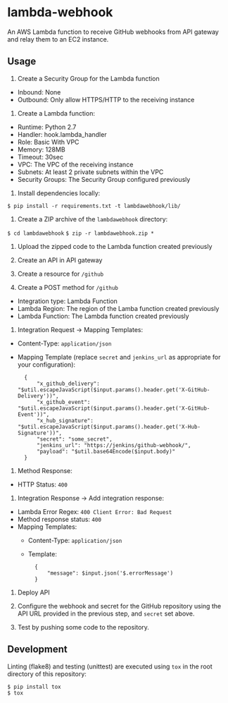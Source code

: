 # lambda-webhook

An AWS Lambda function to receive GitHub webhooks from API gateway and relay them to an EC2 instance.


## Usage

1. Create a Security Group for the Lambda function
  - Inbound: None
  - Outbound: Only allow HTTPS/HTTP to the receiving instance

1. Create a Lambda function:
  - Runtime: Python 2.7
  - Handler: hook.lambda_handler
  - Role: Basic With VPC
  - Memory: 128MB
  - Timeout: 30sec
  - VPC: The VPC of the receiving instance
  - Subnets: At least 2 private subnets within the VPC
  - Security Groups: The Security Group configured previously

1. Install dependencies locally:

  `$ pip install -r requirements.txt -t lambdawebhook/lib/`

1. Create a ZIP archive of the `lambdawebhook` directory:

  `$ cd lambdawebhook`
  `$ zip -r lambdawebhook.zip *`

1. Upload the zipped code to the Lambda function created previously

1. Create an API in API gateway

1. Create a resource for `/github`

1. Create a POST method for `/github`
  - Integration type: Lambda Function
  - Lambda Region: The region of the Lamba function created previously
  - Lambda Function: The Lambda function created previously

1. Integration Request -> Mapping Templates:
  - Content-Type: `application/json`
  - Mapping Template (replace `secret` and `jenkins_url` as appropriate for your configuration):

          {
              "x_github_delivery": "$util.escapeJavaScript($input.params().header.get('X-GitHub-Delivery'))",
              "x_github_event": "$util.escapeJavaScript($input.params().header.get('X-GitHub-Event'))",
              "x_hub_signature": "$util.escapeJavaScript($input.params().header.get('X-Hub-Signature'))",
              "secret": "some_secret",
              "jenkins_url": "https://jenkins/github-webhook/",
              "payload": "$util.base64Encode($input.body)"
          }

1. Method Response:
  - HTTP Status: `400`

1. Integration Response -> Add integration response:
  - Lambda Error Regex: `400 Client Error: Bad Request`
  - Method response status: `400`
  - Mapping Templates:
    - Content-Type: `application/json`
    - Template:

            {
                "message": $input.json('$.errorMessage')
            }

1. Deploy API

1. Configure the webhook and secret for the GitHub repository using the API URL provided in the previous step, and `secret` set above.

1. Test by pushing some code to the repository.

## Development

Linting (flake8) and testing (unittest) are executed using `tox` in the root directory of this repository:

    $ pip install tox
    $ tox
